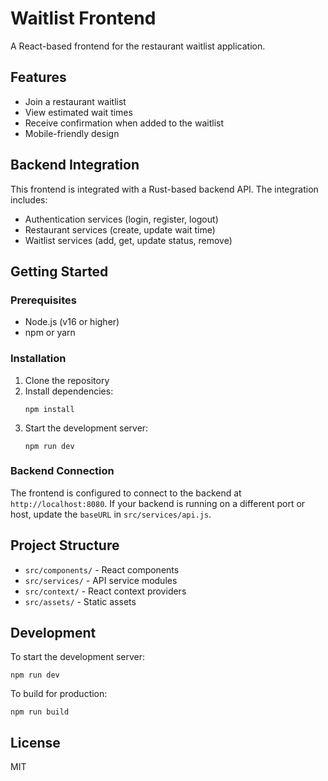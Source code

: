 # Waitlist Frontend

A React-based frontend for the restaurant waitlist application.

## Features

- Join a restaurant waitlist
- View estimated wait times
- Receive confirmation when added to the waitlist
- Mobile-friendly design

## Backend Integration

This frontend is integrated with a Rust-based backend API. The integration includes:

- Authentication services (login, register, logout)
- Restaurant services (create, update wait time)
- Waitlist services (add, get, update status, remove)

## Getting Started

### Prerequisites

- Node.js (v16 or higher)
- npm or yarn

### Installation

1. Clone the repository
2. Install dependencies:
   ```
   npm install
   ```
3. Start the development server:
   ```
   npm run dev
   ```

### Backend Connection

The frontend is configured to connect to the backend at `http://localhost:8080`. If your backend is running on a different port or host, update the `baseURL` in `src/services/api.js`.

## Project Structure

- `src/components/` - React components
- `src/services/` - API service modules
- `src/context/` - React context providers
- `src/assets/` - Static assets

## Development

To start the development server:

```
npm run dev
```

To build for production:

```
npm run build
```

## License

MIT
